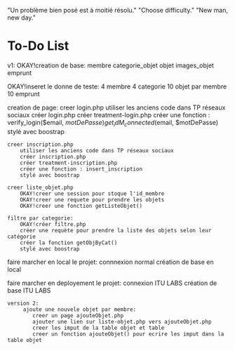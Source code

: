 "Un problème bien posé est à moitié résolu."
"Choose difficulty."
"New man, new day."
# To-Do List
v1:
 OKAY!creation de base:
        membre
        categorie_objet
        objet
        images_objet
        emprunt


 OKAY!inseret le donne de teste:
    4 membre
    4 categorie 
    10 objet par membre
    10 emprunt

creation de page:
    creer login.php
        utiliser les anciens code dans TP réseaux sociaux
        créer login.php
        créer treatment-login.php
        créer une fonction : verify_login($email, $motDePasse)
                             get_idM_connected($email, $motDePasse)
        stylé avec boostrap
        
    creer inscription.php
        utiliser les anciens code dans TP réseaux sociaux
        créer inscription.php
        créer treatment-inscription.php
        créer une fonction : insert_inscription
        stylé avec boostrap

    creer liste_objet.php
        OKAY!creer une session pour stoque l'id_membre
        OKAY!creer une requete pour prendre les objets
        OKAY!creer une fonction getListeObjet()

    filtre par categorie:
        OKAY!créer filtre.php
        créer une requète pour prendre la liste des objets selon leur catégorie
        créer la fonction getObjByCat()
        stylé avec boostrap

faire marcher en local le projet:
    connnexion normal
    création de base en local

faire marcher en deployement le projet:
    connexion ITU LABS
    création de base ITU LABS


    version 2:
         ajoute une nouvele objet par membre:
            creer un page ajouteObjet.php
            ajouter une lien sur liste-objet.php vers ajouteObjet.php
            creer les imput de la table objet et table 
            creer un fonction ajouteObjet() pour ecrire les imput dans la table objet 

